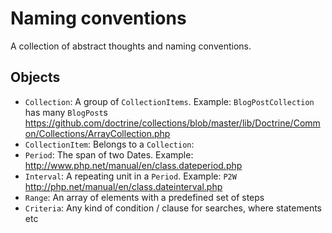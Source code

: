 Naming conventions
==================

A collection of abstract thoughts and naming conventions.

Objects
-------

* `Collection`: A group of `CollectionItems`. Example: `BlogPostCollection` has many `BlogPost`s https://github.com/doctrine/collections/blob/master/lib/Doctrine/Common/Collections/ArrayCollection.php
* `CollectionItem`: Belongs to a `Collection`: 
* `Period`: The span of two Dates. Example: http://www.php.net/manual/en/class.dateperiod.php
* `Interval`: A repeating unit in a `Period`. Example: `P2W` http://php.net/manual/en/class.dateinterval.php
* `Range`: An array of elements with a predefined set of steps
* `Criteria`: Any kind of condition / clause for searches, where statements etc
